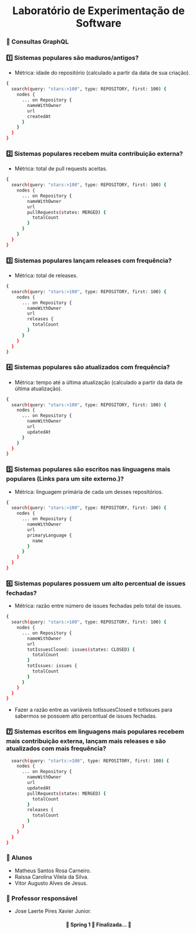 <h1 align="center">
    <span href="">Laboratório de Experimentação de Software</span>
</h1>

### :dart: Consultas GraphQL 

### :one: Sistemas populares são maduros/antigos?
 - Métrica: idade do repositório (calculado a partir da data de sua criação).
```sh
{
  search(query: "stars:>100", type: REPOSITORY, first: 100) {
    nodes {
      ... on Repository {
        nameWithOwner
        url
        createdAt
      }
    }
  }
}
```

### :two: Sistemas populares recebem muita contribuição externa?
 - Métrica: total de pull requests aceitas.

```sh
{
  search(query: "stars:>100", type: REPOSITORY, first: 100) {
    nodes {
      ... on Repository {
        nameWithOwner
        url
        pullRequests(states: MERGED) {
          totalCount
        }
      }
    }
  }
}
```

### :three: Sistemas populares lançam releases com frequência?
 - Métrica: total de releases.

```sh
{
  search(query: "stars:>100", type: REPOSITORY, first: 100) {
    nodes {
      ... on Repository {
        nameWithOwner
        url
        releases {
          totalCount
        }
      }
    }
  }
}
```

### :four: Sistemas populares são atualizados com frequência?
 - Métrica: tempo até a última atualização (calculado a partir da data de última atualização).

```sh
{
  search(query: "stars:>100", type: REPOSITORY, first: 100) {
    nodes {
      ... on Repository {
        nameWithOwner
        url
        updatedAt
      }
    }
  }
}
```

### :five: Sistemas populares são escritos nas linguagens mais populares (Links para um site externo.)?
 - Métrica: linguagem primária de cada um desses repositórios.

```sh
{
  search(query: "stars:>100", type: REPOSITORY, first: 100) {
    nodes {
      ... on Repository {
        nameWithOwner
        url
       	primaryLanguage {
          name
        }
      }
    }
  }
}
```

### :six: Sistemas populares possuem um alto percentual de issues fechadas?
 - Métrica: razão entre número de issues fechadas pelo total de issues.

```sh
{
  search(query: "stars:>100", type: REPOSITORY, first: 100) {
    nodes {
      ... on Repository {
        nameWithOwner
        url
       	totIssuesClosed: issues(states: CLOSED) {
          totalCount
        }
        totIssues: issues {
          totalCount
        }
      }
    }
  }
}
```
- Fazer a razão entre as variáveis totIssuesClosed e totIssues para sabermos se possuem alto percentual de issues fechadas.

### :seven: Sistemas escritos em linguagens mais populares recebem mais contribuição externa, lançam mais releases e são atualizados com mais frequência?

```sh
  search(query: "starts:>100", type: REPOSITORY, first: 100) {
    nodes {
      ... on Repository {
        nameWithOwner
        url
        updatedAt
       	pullRequests(states: MERGED) {
          totalCount
        }
        releases {
          totalCount
        }
      }
    }
  }
}
```

### :busts_in_silhouette: Alunos

- Matheus Santos Rosa Carneiro.
- Raíssa Carolina Vilela da Silva.
- Vitor Augusto Alves de Jesus.

### :bust_in_silhouette: Professor responsável

- Jose Laerte Pires Xavier Junior.

<h4 align="center"> 
	🚧  Spring 1 🚀 Finalizada...  🚧
</h4>
